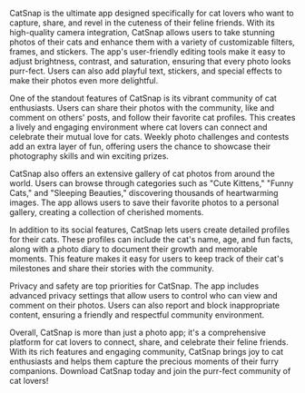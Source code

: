CatSnap is the ultimate app designed specifically for cat lovers who want to capture, share, and revel in the cuteness of their feline friends. With its high-quality camera integration, CatSnap allows users to take stunning photos of their cats and enhance them with a variety of customizable filters, frames, and stickers. The app's user-friendly editing tools make it easy to adjust brightness, contrast, and saturation, ensuring that every photo looks purr-fect. Users can also add playful text, stickers, and special effects to make their photos even more delightful.

One of the standout features of CatSnap is its vibrant community of cat enthusiasts. Users can share their photos with the community, like and comment on others' posts, and follow their favorite cat profiles. This creates a lively and engaging environment where cat lovers can connect and celebrate their mutual love for cats. Weekly photo challenges and contests add an extra layer of fun, offering users the chance to showcase their photography skills and win exciting prizes.

CatSnap also offers an extensive gallery of cat photos from around the world. Users can browse through categories such as "Cute Kittens," "Funny Cats," and "Sleeping Beauties," discovering thousands of heartwarming images. The app allows users to save their favorite photos to a personal gallery, creating a collection of cherished moments.

In addition to its social features, CatSnap lets users create detailed profiles for their cats. These profiles can include the cat's name, age, and fun facts, along with a photo diary to document their growth and memorable moments. This feature makes it easy for users to keep track of their cat's milestones and share their stories with the community.

Privacy and safety are top priorities for CatSnap. The app includes advanced privacy settings that allow users to control who can view and comment on their photos. Users can also report and block inappropriate content, ensuring a friendly and respectful community environment.

Overall, CatSnap is more than just a photo app; it's a comprehensive platform for cat lovers to connect, share, and celebrate their feline friends. With its rich features and engaging community, CatSnap brings joy to cat enthusiasts and helps them capture the precious moments of their furry companions. Download CatSnap today and join the purr-fect community of cat lovers!
